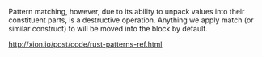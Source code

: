 Pattern matching, however, due to its ability to unpack values into their constituent parts, is a destructive operation. Anything we apply match (or similar construct) to will be moved into the block by default.

http://xion.io/post/code/rust-patterns-ref.html